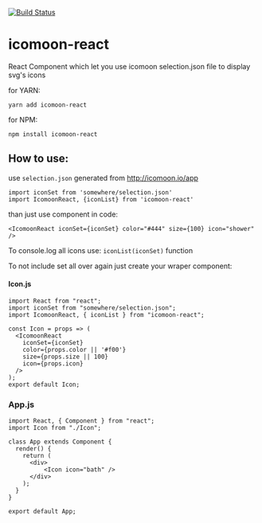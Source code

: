 [![Build Status](https://travis-ci.org/ponciusz/icomoon-react.svg?branch=master)](https://travis-ci.org/ponciusz/icomoon-react)

# icomoon-react

React Component which let you use icomoon selection.json file to display svg's icons

for YARN:
```
yarn add icomoon-react
```
for NPM:
```
npm install icomoon-react
```

## How to use:

use `selection.json` generated from http://icomoon.io/app

```
import iconSet from 'somewhere/selection.json'
import IcomoonReact, {iconList} from 'icomoon-react'
```

than just use component in code:

```
<IcomoonReact iconSet={iconSet} color="#444" size={100} icon="shower" />
```

To console.log all icons use: `iconList(iconSet)` function

To not include set all over again just create your wraper component:

#### Icon.js
```
import React from "react";
import iconSet from "somewhere/selection.json";
import IcomoonReact, { iconList } from "icomoon-react";

const Icon = props => (
  <IcomoonReact
    iconSet={iconSet}
    color={props.color || '#f00'}
    size={props.size || 100}
    icon={props.icon}
  />
);
export default Icon;
```

### App.js
```
import React, { Component } from "react";
import Icon from "./Icon";

class App extends Component {
  render() {
    return (
      <div>
          <Icon icon="bath" />
      </div>
    );
  }
}

export default App;

```

